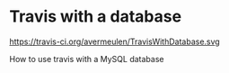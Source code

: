 # Travis with a database

https://travis-ci.org/avermeulen/TravisWithDatabase.svg

How to use travis with a MySQL database
